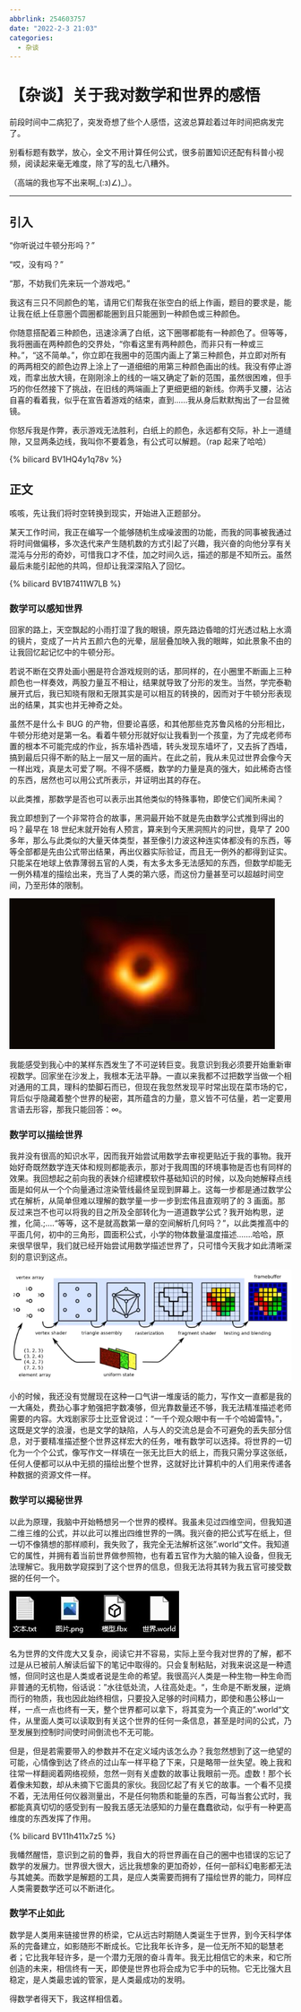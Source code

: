 ```yaml
---
abbrlink: 254603757
date: "2022-2-3 21:03"
categories:
  - 杂谈
---
```


# 【杂谈】关于我对数学和世界的感悟

前段时间中二病犯了，突发奇想了些个人感悟，这波总算趁着过年时间把病发完了。

别看标题有数学，放心，全文不用计算任何公式，很多前置知识还配有科普小视频，阅读起来毫无难度，除了写的乱七八糟外。

（高端的我也写不出来啊\_(:з)∠)\_）。

---

## 引入

“你听说过牛顿分形吗？”

“哎，没有吗？”

“那，不妨我们先来玩一个游戏吧。”

我这有三只不同颜色的笔，请用它们帮我在张空白的纸上作画，题目的要求是，能让我在纸上任意圈个圆圈都能圈到且只能圈到一种颜色或三种颜色。

你随意搭配着三种颜色，迅速涂满了白纸，这下圈哪都能有一种颜色了。但等等，我将圈画在两种颜色的交界处，“你看这里有两种颜色，而非只有一种或三种。”，“这不简单。”，你立即在我圈中的范围内画上了第三种颜色，并立即对所有的两两相交的颜色边界上涂上了一道细细的用第三种颜色画出的线。我没有停止游戏，而拿出放大镜，在刚刚涂上的线的一端又确定了新的范围，虽然很困难，但手巧的你任然接下了挑战，在旧线的两端画上了更细更细的新线。你两手叉腰，沾沾自喜的看着我，似乎在宣告着游戏的结束，直到......我从身后默默掏出了一台显微镜。

你怒斥我是作弊，表示游戏无法胜利，白纸上的颜色，永远都有交际，补上一道缝隙，又显两条边线，我叫你不要着急，有公式可以解题。（rap 起来了哈哈）

{% bilicard BV1HQ4y1q78v %}

## 正文

咳咳，先让我们将时空转换到现实，开始进入正题部分。

某天工作时间，我正在编写一个能够随机生成噪波图的功能，而我的同事被我通过将时间做偏移，多次迭代来产生随机数的方式引起了兴趣，我兴奋的向他分享有关混沌与分形的奇妙，可惜我口才不佳，加之时间久远，描述的那是不知所云。虽然最后未能引起他的共鸣，但却让我深深陷入了回忆。

{% bilicard BV1B7411W7LB %}

### 数学可以感知世界

回家的路上，天空飘起的小雨打湿了我的眼镜，原先路边昏暗的灯光透过粘上水滴的镜片，变成了一片片五颜六色的光晕，层层叠加映入我的眼眸，如此景象不由的让我回忆起记忆中的牛顿分形。

若说不断在交界处画小圈是符合游戏规则的话，那同样的，在小圈里不断画上三种颜色也一样奏效，两股力量互不相让，结果就导致了分形的发生。当然，学完泰勒展开式后，我已知晓有限和无限其实是可以相互的转换的，因而对于牛顿分形表现出的结果，其实也并无神奇之处。

虽然不是什么卡 BUG 的产物，但要论喜感，和其他那些克苏鲁风格的分形相比，牛顿分形绝对是第一名。看着牛顿分形就好似让我看到一个孩童，为了完成老师布置的根本不可能完成的作业，拆东墙补西墙，转头发现东墙坏了，又去拆了西墙，搞到最后只得不断的贴上一层又一层的画片。在此之前，我从未见过世界会像今天一样出戏，真是太可爱了啊。不得不感概，数学的力量是真的强大，如此稀奇古怪的东西，居然也可以用公式所表示，并证明出其的存在。

以此类推，那数学是否也可以表示出其他类似的特殊事物，即使它们闻所未闻？

我立即想到了一个非常符合的故事，黑洞最开始不就是先由数学公式推到得出的吗？最早在 18 世纪末就开始有人预言，算来到今天黑洞照片的问世，竟早了 200 多年，那么与此类似的大量天体类型，甚至像引力波这种连实体都没有的东西，等等全部都是先由公式带出结果，再出仪器实际验证，而且无一例外的都得到证实。只能呆在地球上依靠薄弱五官的人类，有太多太多无法感知的东西，但数学却能无一例外精准的描绘出来，充当了人类的第六感，而这份力量甚至可以超越时间空间，乃至形体的限制。

![人类第一张真实黑洞照片](../../assets/images/977e78d176435ca3256439f23a4f8ad3ab240e09.jpg)

我能感受到我心中的某样东西发生了不可逆转巨变。我意识到我必须要开始重新审视数学。回家坐在沙发上，我根本无法平静。一直以来我都不过把数学当做一个相对通用的工具，理科的垫脚石而已，但现在我忽然发现平时常出现在菜市场的它，背后似乎隐藏着整个世界的秘密，其所蕴含的力量，意义皆不可估量，若一定要用言语去形容，那我只能回答：∞。

### 数学可以描绘世界

我并没有很高的知识水平，因而我开始尝试用数学去审视更贴近于我的事物。我开始好奇既然数学连天体和规则都能表示，那对于我周围的环境事物是否也有同样的效果。我回想起之前向我的表妹介绍建模软件基础知识的时候，以及向她解释点线面是如何从一个个向量通过渲染管线最终呈现到屏幕上。这每一步都是通过数学公式在解析，从简单但难以理解的数学量一步一步到宏伟且直观明了的 3 画面。那反过来岂不也可以将我的目之所及全部转化为一道道数学公式？我开始构思，逆推，化简.;....“等等，这不是就高数第一章的空间解析几何吗？”，以此类推高中的平面几何，初中的三角形，圆面积公式，小学的物体数量温度描述.......哈哈，原来很早很早，我们就已经开始尝试用数学描述世界了，只可惜今天我才如此清晰深刻的意识到这点。

![从数字到图像](../../assets/images/image.png)

小的时候，我还没有觉醒现在这种一口气讲一堆废话的能力，写作文一直都是我的一大痛处，费劲心事才勉强把字数凑够，但光靠数量还不够，我无法精准描述老师需要的内容。大戏剧家莎士比亚曾说过：“一千个观众眼中有一千个哈姆雷特。”，这既是文学的浪漫，也是文学的缺陷，人与人的交流总是会不可避免的丢失部分信息，对于要精准描述整个世界这样宏大的任务，唯有数学可以选择。将世界的一切化为一个个公式，像写作文一样填在一张无比巨大的纸上，而我只需分享这张纸，任何人便都可以从中无损的描绘出整个世界，这就好比计算机中的人们用来传递各种数据的资源文件一样。

### 数学可以揭秘世界

以此为原理，我脑中开始畅想另一个世界的模样。我虽未见过四维空间，但我知道二维三维的公式，并以此可以推出四维世界的一隅。我兴奋的把公式写在纸上，但一切不像猜想的那样顺利，我失败了，我完全无法解析这张”.world“文件。我知道它的属性，并拥有着当前世界做参照物，也有着五官作为大脑的输入设备，但我无法理解它。我用数学窥探到了这个世界的信息，但我无法将其转为我五官可接受数据的任何一个。

![无法打开的.world文件](../../assets/images/0412b3820ac30052e638440e8c2b716cb2547942.jpg)

名为世界的文件庞大又复杂，阅读它并不容易，实际上至今我对世界的了解，都不过是从已被前人解读后留下的笔记中取得的。只会复制粘贴，对我来说这是一种遗憾，但同时这也是人类或者说是生命的希望。我很高兴人类是一种生物一种生命而非普通的无机物，俗话说：”水往低处流，人往高处走。“，生命是不断发展，逆熵而行的物质，我也因此始终相信，只要投入足够的时间精力，即使和愚公移山一样，一点一点也终有一天，整个世界都可以拿下，将其变为一个真正的”.world“文件，从里面人类可以读取到有关这个世界的任何一条信息，甚至是时间的公式，乃至发展到控制时间使时间倒流也不无可能。

但是，但是若需要带入的参数并不在定义域内该怎么办？我忽然想到了这一绝望的可能，心情像到达了终点的过山车一样平稳了下来，只是略带一丝失望。晚上我和往常一样翻阅着网络视频，忽然一则有关虚数的故事让我眼前一亮。虚数！那个长着像未知数，却从未摘下它面具的家伙。我回忆起了有关它的故事。一个看不见摸不着，无法用任何仪器测量出，不是任何物质和能量的东西，可每当套公式时，我都能真真切切的感受到有一股我五感无法感知的力量在蠢蠢欲动，似乎有一种更高维度的东西发挥了作用。

{% bilicard BV11h411x7z5 %}

我幡然醒悟，意识到之前的鲁莽，我自大的将世界画在自己的圈中也错误的忘记了数学的发展力。世界很大很大，远比我想象的更加奇妙，任何一部科幻电影都无法与其媲美。而数学是解题的工具，是应人类需要而拥有了描绘世界的能力，同样应人类需要数学还可以不断进化。

### 数学不止如此

数学是人类用来链接世界的桥梁，它从远古时期随人类诞生于世界，到今天科学体系的完备建立，如影随形不断成长。它比我年长许多，是一位无所不知的聪慧老者；它比我年轻许多，是一个潜力无限的奋斗青年。我无比相信它的未来，和它所创造的未来，相信终有一天，即使是世界也将会成为它手中的玩物。它无比强大且稳定，是人类最忠诚的管家，是人类最成功的发明。

得数学者得天下，我这样相信着。